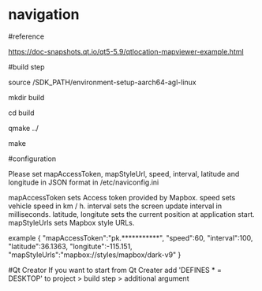 # navigation

#reference

https://doc-snapshots.qt.io/qt5-5.9/qtlocation-mapviewer-example.html

#build step

source /SDK_PATH/environment-setup-aarch64-agl-linux

mkdir build

cd build

qmake ../

make

#configuration

Please set mapAccessToken, mapStyleUrl, speed,
interval, latitude and longitude in JSON format
in /etc/naviconfig.ini

mapAccessToken sets Access token provided by Mapbox.
speed sets vehicle speed in km / h.
interval sets the screen update interval in milliseconds.
latitude, longitute sets the current position at application start.
mapStyleUrls sets Mapbox style URLs.

example
{
	"mapAccessToken":"pk.***********",
	"speed":60,
	"interval":100,
	"latitude":36.1363,
	"longitute":-115.151,
	"mapStyleUrls":"mapbox://styles/mapbox/dark-v9"
}

#Qt Creator
If you want to start from Qt Creater
add 'DEFINES * = DESKTOP' to project > build step > additional argument

